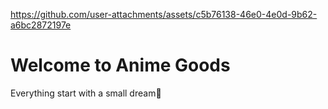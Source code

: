 

https://github.com/user-attachments/assets/c5b76138-46e0-4e0d-9b62-a6bc2872197e

# Welcome to Anime Goods

Everything start with a small dream🌟
